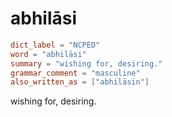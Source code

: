 # abhilāsi

``` toml
dict_label = "NCPED"
word = "abhilāsi"
summary = "wishing for, desiring."
grammar_comment = "masculine"
also_written_as = ["abhilāsin"]
```

wishing for, desiring.

